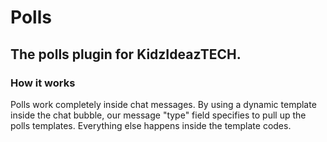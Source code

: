 # Polls

## The polls plugin for KidzIdeazTECH.


### How it works
Polls work completely inside chat messages. By using a dynamic template inside the chat bubble, our message "type" field specifies to pull up the polls templates. Everything else happens inside the template codes.

